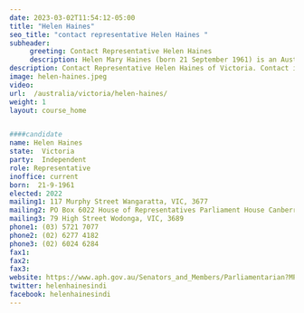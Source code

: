 ```yaml
---
date: 2023-03-02T11:54:12-05:00
title: "Helen Haines"
seo_title: "contact representative Helen Haines "
subheader:
     greeting: Contact Representative Helen Haines
     description: Helen Mary Haines (born 21 September 1961) is an Australian politician who has served as the independent MP for the Victorian seat of Indi since the 2019 federal election.
description: Contact Representative Helen Haines of Victoria. Contact information for Helen Haines includes email address, phone number, and mailing address.
image: helen-haines.jpeg
video:
url:  /australia/victoria/helen-haines/
weight: 1
layout: course_home


####candidate
name: Helen Haines
state:	Victoria
party:	Independent
role: Representative
inoffice: current
born:  21-9-1961
elected: 2022
mailing1: 117 Murphy Street Wangaratta, VIC, 3677
mailing2: PO Box 6022 House of Representatives Parliament House Canberra ACT 2600
mailing3: 79 High Street Wodonga, VIC, 3689
phone1: (03) 5721 7077
phone2: (02) 6277 4182
phone3: (02) 6024 6284
fax1:
fax2:
fax3:
website: https://www.aph.gov.au/Senators_and_Members/Parliamentarian?MPID=282335
twitter: helenhainesindi
facebook: helenhainesindi
---
```

